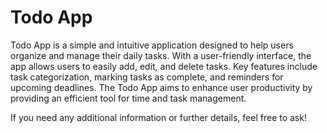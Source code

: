 
# Todo App

Todo App is a simple and intuitive application designed to help users organize and manage their daily tasks. With a user-friendly interface, the app allows users to easily add, edit, and delete tasks. Key features include task categorization, marking tasks as complete, and reminders for upcoming deadlines. The Todo App aims to enhance user productivity by providing an efficient tool for time and task management.

If you need any additional information or further details, feel free to ask!